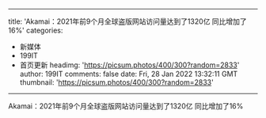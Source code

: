 
---
title: 'Akamai：2021年前9个月全球盗版网站访问量达到了1320亿 同比增加了16%'
categories: 
 - 新媒体
 - 199IT
 - 首页更新
headimg: 'https://picsum.photos/400/300?random=2833'
author: 199IT
comments: false
date: Fri, 28 Jan 2022 13:32:11 GMT
thumbnail: 'https://picsum.photos/400/300?random=2833'
---

<div>   
Akamai：2021年前9个月全球盗版网站访问量达到了1320亿 同比增加了16%  
</div>
            